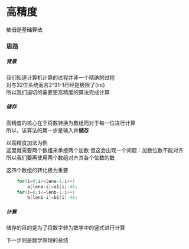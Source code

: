 # 高精度
~~依旧是基础算法~~
### 思路
##### 背景
我们知道计算机计算的过程并非一个精确的过程  
对与32位系统而言2^31-1已经是极限了(int)  
所以我们迫切的需要更高精度的算法完成计算  
##### 储存
高精度的核心在于将数转换为数组而对于每一位进行计算  
所以，该算法的第一步是输入并**储存**

以高精度加法为例  
这里就需要两个数组来承接两个加数
但这会出现一个问题：加数位数不能对齐  
所以我们要再使用两个数组对齐其各个位数的数  

这四个数组的转化极为重要
```c++
	for(i=0;i<=lena-1;i++)
		a[lena-i]=a1[i]-48;
	for(i=0;i<=lenb-1;i++)
		b[lenb-i]=b1[i]-48;
```
##### 计算
储存的目的是为了将数字转为数学中的竖式进行计算

下一步则是数学原理的总结
